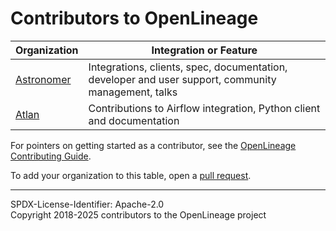 # Contributors to OpenLineage

| Organization | Integration or Feature |
| ------------ | ------------ |
| [Astronomer](https://www.astronomer.io/) | Integrations, clients, spec, documentation, developer and user support, community management, talks |
| [Atlan](https://atlan.com/) | Contributions to Airflow integration, Python client and documentation |

For pointers on getting started as a contributor, see the [OpenLineage Contributing Guide](CONTRIBUTING.md).

To add your organization to this table, open a [pull request](https://github.com/OpenLineage/OpenLineage/pulls).

----
SPDX-License-Identifier: Apache-2.0\
Copyright 2018-2025 contributors to the OpenLineage project
